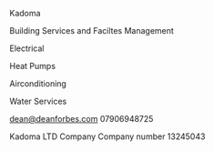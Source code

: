 Kadoma

Building Services and Faciltes Management 



Electrical

Heat Pumps

Airconditioning


Water Services



dean@deanforbes.com
07906948725



Kadoma LTD Company
Company number 13245043


